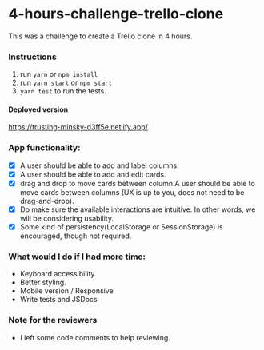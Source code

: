 # 4-hours-challenge-trello-clone

This was a challenge to create a Trello clone in 4 hours.

### Instructions

1. run `yarn` or `npm install`
2. run `yarn start` or `npm start`
3. `yarn test` to run the tests.

#### Deployed version

https://trusting-minsky-d3ff5e.netlify.app/

### App functionality:

- [x] A user should be able to add and label columns.
- [x] A user should be able to add and edit cards.
- [x] drag and drop to move cards between column.A user should be able to move cards between columns (UX is up to you, does not need to be
      drag-and-drop).
- [x] Do make sure the available interactions are intuitive. In other words, we will be considering usability.
- [x] Some kind of persistency(LocalStorage or SessionStorage) is encouraged, though not required.

### What would I do if I had more time:

- Keyboard accessibility.
- Better styling.
- Mobile version / Responsive
- Write tests and JSDocs

### Note for the reviewers

- I left some code comments to help reviewing.
